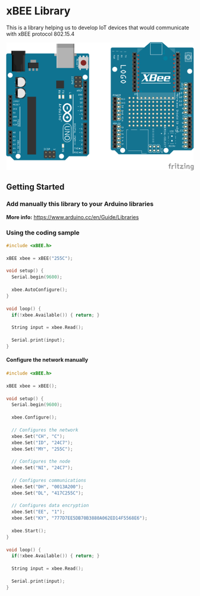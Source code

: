 # xBEE Library

This is a library helping us to develop IoT devices that would communicate with xBEE protocol 802.15.4

![Components](assets/Components.png)

## Getting Started

### Add manually this library to your Arduino libraries

**More info:** https://www.arduino.cc/en/Guide/Libraries

### Using the coding sample

```cpp
#include <xBEE.h>

xBEE xbee = xBEE("255C");

void setup() {  
  Serial.begin(9600);
  
  xbee.AutoConfigure();
}

void loop() {
  if(!xbee.Available()) { return; }
  
  String input = xbee.Read();
  
  Serial.print(input);
}
```

#### Configure the network manually

```cpp
#include <xBEE.h>

xBEE xbee = xBEE();

void setup() {  
  Serial.begin(9600);
  
  xbee.Configure();
  
  // Configures the network
  xbee.Set("CH", "C");
  xbee.Set("ID", "24C7");
  xbee.Set("MY", "255C");

  // Configures the node
  xbee.Set("NI", "24C7");

  // Configures communications
  xbee.Set("DH", "0013A200");
  xbee.Set("DL", "417C255C");

  // Configures data encryption
  xbee.Set("EE", "1");
  xbee.Set("KY", "777D7EE5DB70B3880A062ED14F5568E6");

  xbee.Start();
}

void loop() {
  if(!xbee.Available()) { return; }
  
  String input = xbee.Read();
  
  Serial.print(input);
}
```
